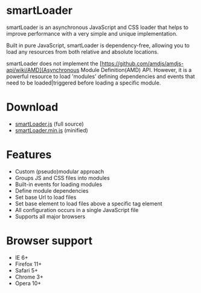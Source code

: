 smartLoader
===========

smartLoader is an asynchronous JavaScript and CSS loader that helps to improve performance with a very simple and unique implementation.

Built in pure JavaScript, smartLoader is dependency-free, allowing you to load any resources from both relative and absolute locations.

smartLoader does not implement the [https://github.com/amdjs/amdjs-api/wiki/AMD](Asynchronous Module Definition(AMD) API. However, it is a powerful resource to load 'modules' defining dependencies and events that need to be loaded|triggered before loading a specific module. 

Download
===========

* [smartLoader.js](https://github.com/fsevilla/smartLoader/raw/master/smartLoader.js) (full source)
* [smartLoader.min.js](https://github.com/fsevilla/smartLoader/raw/master/smartLoader.min.js) (minified)

Features
===========

* Custom (pseudo)modular approach
* Groups JS and CSS files into modules
* Built-in events for loading modules
* Define module dependencies
* Set base Url to load files
* Set base element to load files above a specific tag element
* All configuration occurs in a single JavaScript file
* Supports all major browsers

Browser support
===========

* IE 6+
* Firefox 11+
* Safari 5+
* Chrome 3+
* Opera 10+